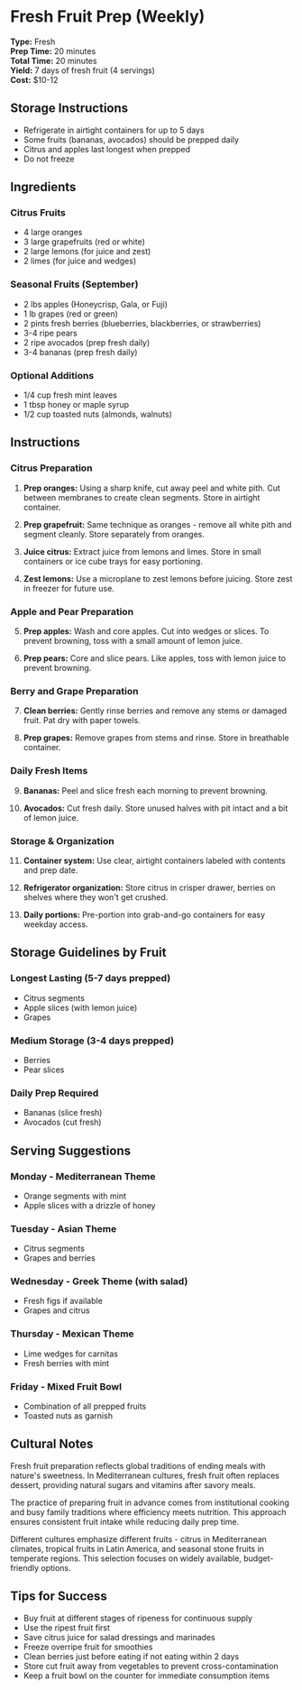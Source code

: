 # Fresh Fruit Prep (Weekly)

**Type:** Fresh  
**Prep Time:** 20 minutes  
**Total Time:** 20 minutes  
**Yield:** 7 days of fresh fruit (4 servings)  
**Cost:** $10-12

## Storage Instructions
- Refrigerate in airtight containers for up to 5 days
- Some fruits (bananas, avocados) should be prepped daily
- Citrus and apples last longest when prepped
- Do not freeze

## Ingredients

### Citrus Fruits
- 4 large oranges
- 3 large grapefruits (red or white)
- 2 large lemons (for juice and zest)
- 2 limes (for juice and wedges)

### Seasonal Fruits (September)
- 2 lbs apples (Honeycrisp, Gala, or Fuji)
- 1 lb grapes (red or green)
- 2 pints fresh berries (blueberries, blackberries, or strawberries)
- 3-4 ripe pears
- 2 ripe avocados (prep fresh daily)
- 3-4 bananas (prep fresh daily)

### Optional Additions
- 1/4 cup fresh mint leaves
- 1 tbsp honey or maple syrup
- 1/2 cup toasted nuts (almonds, walnuts)

## Instructions

### Citrus Preparation
1. **Prep oranges:** Using a sharp knife, cut away peel and white pith. Cut between membranes to create clean segments. Store in airtight container.

2. **Prep grapefruit:** Same technique as oranges - remove all white pith and segment cleanly. Store separately from oranges.

3. **Juice citrus:** Extract juice from lemons and limes. Store in small containers or ice cube trays for easy portioning.

4. **Zest lemons:** Use a microplane to zest lemons before juicing. Store zest in freezer for future use.

### Apple and Pear Preparation
5. **Prep apples:** Wash and core apples. Cut into wedges or slices. To prevent browning, toss with a small amount of lemon juice.

6. **Prep pears:** Core and slice pears. Like apples, toss with lemon juice to prevent browning.

### Berry and Grape Preparation
7. **Clean berries:** Gently rinse berries and remove any stems or damaged fruit. Pat dry with paper towels.

8. **Prep grapes:** Remove grapes from stems and rinse. Store in breathable container.

### Daily Fresh Items
9. **Bananas:** Peel and slice fresh each morning to prevent browning.

10. **Avocados:** Cut fresh daily. Store unused halves with pit intact and a bit of lemon juice.

### Storage & Organization
11. **Container system:** Use clear, airtight containers labeled with contents and prep date.

12. **Refrigerator organization:** Store citrus in crisper drawer, berries on shelves where they won't get crushed.

13. **Daily portions:** Pre-portion into grab-and-go containers for easy weekday access.

## Storage Guidelines by Fruit

### Longest Lasting (5-7 days prepped)
- Citrus segments
- Apple slices (with lemon juice)
- Grapes

### Medium Storage (3-4 days prepped)
- Berries
- Pear slices

### Daily Prep Required
- Bananas (slice fresh)
- Avocados (cut fresh)

## Serving Suggestions

### Monday - Mediterranean Theme
- Orange segments with mint
- Apple slices with a drizzle of honey

### Tuesday - Asian Theme
- Citrus segments
- Grapes and berries

### Wednesday - Greek Theme (with salad)
- Fresh figs if available
- Grapes and citrus

### Thursday - Mexican Theme
- Lime wedges for carnitas
- Fresh berries with mint

### Friday - Mixed Fruit Bowl
- Combination of all prepped fruits
- Toasted nuts as garnish

## Cultural Notes
Fresh fruit preparation reflects global traditions of ending meals with nature's sweetness. In Mediterranean cultures, fresh fruit often replaces dessert, providing natural sugars and vitamins after savory meals.

The practice of preparing fruit in advance comes from institutional cooking and busy family traditions where efficiency meets nutrition. This approach ensures consistent fruit intake while reducing daily prep time.

Different cultures emphasize different fruits - citrus in Mediterranean climates, tropical fruits in Latin America, and seasonal stone fruits in temperate regions. This selection focuses on widely available, budget-friendly options.

## Tips for Success
- Buy fruit at different stages of ripeness for continuous supply
- Use the ripest fruit first
- Save citrus juice for salad dressings and marinades
- Freeze overripe fruit for smoothies
- Clean berries just before eating if not eating within 2 days
- Store cut fruit away from vegetables to prevent cross-contamination
- Keep a fruit bowl on the counter for immediate consumption items